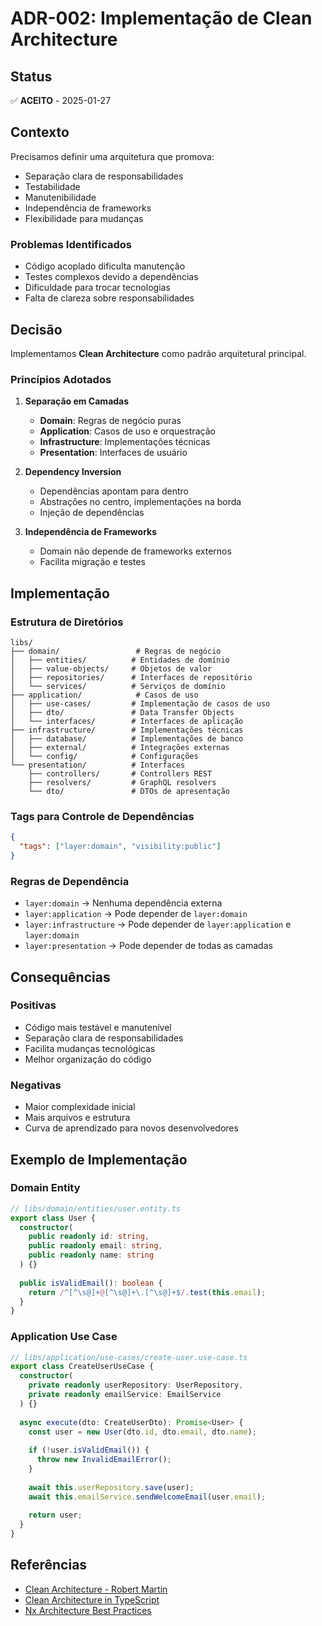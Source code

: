 # ADR-002: Implementação de Clean Architecture

## Status
✅ **ACEITO** - 2025-01-27

## Contexto

Precisamos definir uma arquitetura que promova:
- Separação clara de responsabilidades
- Testabilidade
- Manutenibilidade
- Independência de frameworks
- Flexibilidade para mudanças

### Problemas Identificados
- Código acoplado dificulta manutenção
- Testes complexos devido a dependências
- Dificuldade para trocar tecnologias
- Falta de clareza sobre responsabilidades

## Decisão

Implementamos **Clean Architecture** como padrão arquitetural principal.

### Princípios Adotados

1. **Separação em Camadas**
   - **Domain**: Regras de negócio puras
   - **Application**: Casos de uso e orquestração
   - **Infrastructure**: Implementações técnicas
   - **Presentation**: Interfaces de usuário

2. **Dependency Inversion**
   - Dependências apontam para dentro
   - Abstrações no centro, implementações na borda
   - Injeção de dependências

3. **Independência de Frameworks**
   - Domain não depende de frameworks externos
   - Facilita migração e testes

## Implementação

### Estrutura de Diretórios
```
libs/
├── domain/                 # Regras de negócio
│   ├── entities/          # Entidades de domínio
│   ├── value-objects/     # Objetos de valor
│   ├── repositories/      # Interfaces de repositório
│   └── services/          # Serviços de domínio
├── application/            # Casos de uso
│   ├── use-cases/         # Implementação de casos de uso
│   ├── dto/               # Data Transfer Objects
│   └── interfaces/        # Interfaces de aplicação
├── infrastructure/        # Implementações técnicas
│   ├── database/          # Implementações de banco
│   ├── external/          # Integrações externas
│   └── config/            # Configurações
└── presentation/          # Interfaces
    ├── controllers/       # Controllers REST
    ├── resolvers/         # GraphQL resolvers
    └── dto/               # DTOs de apresentação
```

### Tags para Controle de Dependências
```json
{
  "tags": ["layer:domain", "visibility:public"]
}
```

### Regras de Dependência
- `layer:domain` → Nenhuma dependência externa
- `layer:application` → Pode depender de `layer:domain`
- `layer:infrastructure` → Pode depender de `layer:application` e `layer:domain`
- `layer:presentation` → Pode depender de todas as camadas

## Consequências

### Positivas
- Código mais testável e manutenível
- Separação clara de responsabilidades
- Facilita mudanças tecnológicas
- Melhor organização do código

### Negativas
- Maior complexidade inicial
- Mais arquivos e estrutura
- Curva de aprendizado para novos desenvolvedores

## Exemplo de Implementação

### Domain Entity
```typescript
// libs/domain/entities/user.entity.ts
export class User {
  constructor(
    public readonly id: string,
    public readonly email: string,
    public readonly name: string
  ) {}
  
  public isValidEmail(): boolean {
    return /^[^\s@]+@[^\s@]+\.[^\s@]+$/.test(this.email);
  }
}
```

### Application Use Case
```typescript
// libs/application/use-cases/create-user.use-case.ts
export class CreateUserUseCase {
  constructor(
    private readonly userRepository: UserRepository,
    private readonly emailService: EmailService
  ) {}
  
  async execute(dto: CreateUserDto): Promise<User> {
    const user = new User(dto.id, dto.email, dto.name);
    
    if (!user.isValidEmail()) {
      throw new InvalidEmailError();
    }
    
    await this.userRepository.save(user);
    await this.emailService.sendWelcomeEmail(user.email);
    
    return user;
  }
}
```

## Referências

- [Clean Architecture - Robert Martin](https://blog.cleancoder.com/uncle-bob/2012/08/13/the-clean-architecture.html)
- [Clean Architecture in TypeScript](https://github.com/remorses/clean-architecture-typescript)
- [Nx Architecture Best Practices](https://nx.dev/concepts/more-concepts/encapsulation)
